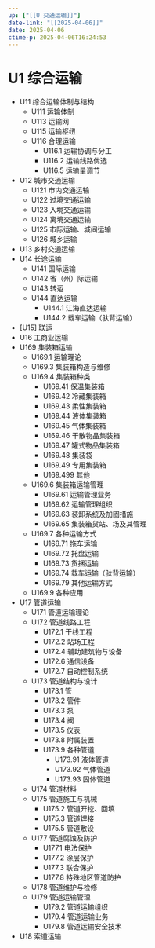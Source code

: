 ```yaml
---
up: ["[[U 交通运输]]"]
date-link: "[[2025-04-06]]"
date: 2025-04-06
ctime-p: 2025-04-06T16:24:53
---
```


# U1 综合运输

- U11 综合运输体制与结构
	- U111 运输体制
	- U113 运输网
	- U115 运输枢纽
	- U116 合理运输
		- U116.1 运输协调与分工
		- U116.2 运输线路优选
		- U116.5 运输量调节
- U12 城市交通运输
	- U121 市内交通运输
	- U122 过境交通运输
	- U123 入境交通运输
	- U124 离境交通运输
	- U125 市际运输、城间运输
	- U126 城乡运输
- U13 乡村交通运输
- U14 长途运输
	- U141 国际运输
	- U142 省（州）际运输
	- U143 转运
	- U144 直达运输
		- U144.1 江海直达运输
		- U144.2 载车运输（驮背运输）
- [U15] 联运
- U16 工商业运输
- U169 集装箱运输
	- U169.1 运输理论
	- U169.3 集装箱构造与维修
	- U169.4 集装箱种类
		- U169.41 保温集装箱
		- U169.42 冷藏集装箱
		- U169.43 柔性集装箱
		- U169.44 液体集装箱
		- U169.45 气体集装箱
		- U169.46 干散物品集装箱
		- U169.47 罐式物品集装箱
		- U169.48 集装袋
		- U169.49 专用集装箱
		- U169.499 其他
	- U169.6 集装箱运输管理
		- U169.61 运输管理业务
		- U169.62 运输管理组织
		- U169.63 装卸系统及加固措施
		- U169.65 集装箱货站、场及其管理
	- U169.7 各种运输方式
		- U169.71 拖车运输
		- U169.72 托盘运输
		- U169.73 货捆运输
		- U169.74 载车运输（驮背运输）
		- U169.79 其他运输方式
	- U169.9 各种应用
- U17 管道运输
	- U171 管道运输理论
	- U172 管道线路工程
		- U172.1 干线工程
		- U172.2 站场工程
		- U172.4 辅助建筑物与设备
		- U172.6 通信设备
		- U172.7 自动控制系统
	- U173 管道结构与设计
		- U173.1 管
		- U173.2 管件
		- U173.3 泵
		- U173.4 阀
		- U173.5 仪表
		- U173.8 附属装置
		- U173.9 各种管道
			- U173.91 液体管道
			- U173.92 气体管道
			- U173.93 固体管道
	- U174 管道材料
	- U175 管道施工与机械
		- U175.2 管道开挖、回填
		- U175.3 管道焊接
		- U175.5 管道敷设
	- U177 管道腐蚀及防护
		- U177.1 电法保护
		- U177.2 涂层保护
		- U177.3 联合保护
		- U177.8 特殊地区管道防护
	- U178 管道维护与检修
	- U179 管道运输管理
		- U179.2 管道运输组织
		- U179.4 管道运输业务
		- U179.8 管道运输安全技术
- U18 索道运输
